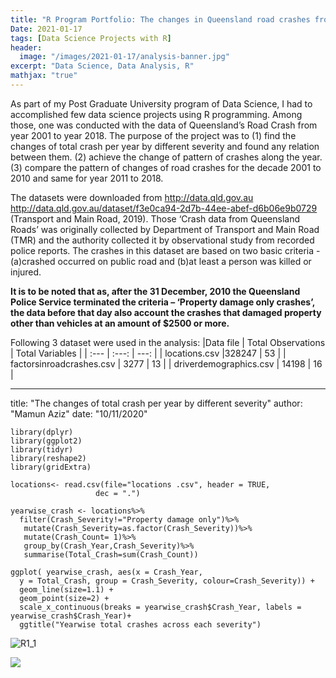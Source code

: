 ```yaml
---
title: "R Program Portfolio: The changes in Queensland road crashes from year 2001 to 2018 and the intensities of the relations for some major factors with road crashes during that time"
Date: 2021-01-17
tags: [Data Science Projects with R]
header:
  image: "/images/2021-01-17/analysis-banner.jpg"
excerpt: "Data Science, Data Analysis, R"
mathjax: "true"
---
```


As part of my Post Graduate University program of Data Science, I had to accomplished few data science projects using R programming.  Among those, one was   conducted with the data of Queensland’s Road Crash from year 2001 to year 2018. 
The purpose of the project was to 
(1) find the changes of total crash per year by different severity and found any relation between them. 
(2) achieve the change of pattern of crashes along the year. 
(3) compare the pattern of changes of road crashes for the decade 2001 to 2010 and same for year 2011 to 2018. 

The datasets were downloaded from http://data.qld.gov.au http://data.qld.gov.au/dataset/f3e0ca94-2d7b-44ee-abef-d6b06e9b0729 (Transport and Main Road, 2019).
Those ‘Crash data from Queensland Roads’ was originally collected by Department of Transport and Main Road (TMR) and the authority collected it by observational study from recorded police reports. The crashes in this dataset are based on two basic criteria -(a)crashed occurred on public road and (b)at least a person was killed or injured.

**It is to be noted that as, after the 31 December, 2010 the Queensland Police Service terminated the criteria – ‘Property damage only crashes’, the data before that day also account the crashes that damaged property other than vehicles at an amount of $2500 or more.**

Following 3 dataset were used in the analysis:
|Data file                      | Total Observations | Total Variables |
| :---                          |  :---:  |  ---: |
| locations.csv                 |328247   | 53    |
| factorsinroadcrashes.csv      | 3277    | 13    |
| driverdemographics.csv        | 14198   | 16    |


---
title: "The changes of total crash per year by different severity"
author: "Mamun Aziz"
date: "10/11/2020"

```{r}
library(dplyr)
library(ggplot2)
library(tidyr)
library(reshape2)
library(gridExtra)
```
```{r}
locations<- read.csv(file="locations .csv", header = TRUE, 
                   dec = ".") 
```
```{r}
yearwise_crash <- locations%>%
  filter(Crash_Severity!="Property damage only")%>% 
   mutate(Crash_Severity=as.factor(Crash_Severity))%>%  
   mutate(Crash_Count= 1)%>%
   group_by(Crash_Year,Crash_Severity)%>%      
   summarise(Total_Crash=sum(Crash_Count))

ggplot( yearwise_crash, aes(x = Crash_Year, 
  y = Total_Crash, group = Crash_Severity, colour=Crash_Severity)) + 
  geom_line(size=1.1) +
  geom_point(size=2) +
  scale_x_continuous(breaks = yearwise_crash$Crash_Year, labels = yearwise_crash$Crash_Year)+
  ggtitle("Yearwise total crashes across each severity")
```
![R1_1](https://user-images.githubusercontent.com/68159409/104830160-d7f7a780-58c7-11eb-8b66-0e3dd7ee4f53.jpeg)

![](R1_1.jpg)

